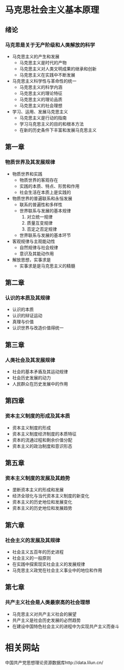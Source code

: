 # 马克思社会主义基本原理 
## 绪论 
### 马克思是关于无产阶级和人类解放的科学
* 马克思主义的产生和发展
    * 马克思主义是时代的产物
    * 马克思主义对人类文明成果的继承和创新
    * 马克思主义在实践中不断发展
* 马克思主义科学性与革命性的统一
    * 马克思主义的科学内涵
    * 马克思主义的理论特征
    * 马克思主义的理论品质
    * 马克思主义的社会理想
* 学习、运用、发展马克思主义
    * 马克思主义是行动的指南
    * 学习马克思主义的目的和根本方法
    * 在新的历史条件下丰富和发展马克思主义
## 第一章
### 物质世界及其发展规律
* 物质世界和实践
    * 物质世界的客观存在
    * 实践的本质、特点、形势和作用
    * 社会生活在本质上是实践的  
* 物质世界的普遍联系和永恒发展
    * 联系的普遍性和多样性
    * 世界联系与发展的基本规律
       1. 对立统一规律
       2. 质量互变规律
       3. 否定之否定规律
    * 世界联系与发展的基本环节
* 客观规律与主观能动性
    * 自然规律与社会规律
    * 意识及其能动作用
* 解放思想，实事求是
    * 实事求是是马克思主义的精髓
    
## 第二章
### 认识的本质及其规律
* 认识的本质
* 认识的辩证运动
* 真理与价值
* 认识世界与改造价值得统一
## 第三章
### 人类社会及其发展规律
* 社会的基本矛盾及其运动规律
* 社会历史发展的动力
* 人民群众在历史发展中的作用
## 第四章
### 资本主义制度的形成及其本质
* 资本主义制度的形成
* 资本主义制度经济制度的本质特征
* 资本的流通过程和剩余价值分配
* 资本主义的政治制度和意识形态
## 第五章
### 资本主义制度的发展及其趋势
* 垄断资本主义的形成和发展
* 经济全球化与当代资本主义制度的新变化
* 资本主义的历史地位和发展变化
* 资本主义的历史地位和发展趋势
## 第六章
### 社会主义的发展及其规律
* 社会主义五百年的历史进程
* 社会主义的一般原则
* 在实践中探索现实社会主义的发展规律
* 马克思主义政党在社会主义事业中的地位和作用
## 第七章
### 共产主义社会是人类最崇高的社会理想
* 马克思主义对共产主义社会的展望
* 共产主义是社会历史发展的必然趋势
* 在建设中国特色社会主义的进程中为实现共产主义而奋斗

# 相关网站
中国共产党思想理论资源数据库http://data.lilun.cn/
